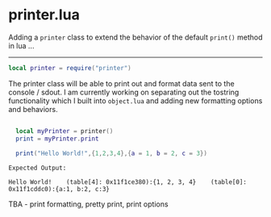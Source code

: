 printer.lua
===============

Adding a `printer` class to extend the behavior of the default `print()` method in lua ...
------ ------ ------ ------ ------

```lua
local printer = require("printer")
```

The printer class will be able to print out and format data sent to the console / sdout. I am currently working on separating out the tostring functionality which I built into `object.lua` and adding new formatting options and behaviors.

```lua

  local myPrinter = printer()
  print = myPrinter.print
  
  print("Hello World!",{1,2,3,4},{a = 1, b = 2, c = 3})

```

```
Expected Output:

Hello World!	(table[4]: 0x11f1ce380):{1, 2, 3, 4}	(table[0]: 0x11f1cddc0):{a:1, b:2, c:3}

```

TBA - print formatting, pretty print, print options
